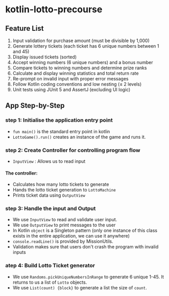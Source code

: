 # kotlin-lotto-precourse

## Feature List

1. Input validation for purchase amount (must be divisible by 1,000)
2. Generate lottery tickets (each ticket has 6 unique numbers between 1 and 45)
3. Display issued tickets (sorted)
4. Accept winning numbers (6 unique numbers) and a bonus number
5. Compare tickets to winning numbers and determine prize ranks
6. Calculate and display winning statistics and total return rate
7. Re-prompt on invalid input with proper error messages
8. Follow Kotlin coding conventions and low nesting (≤ 2 levels)
9. Unit tests using JUnit 5 and AssertJ (excluding UI logic)


## App Step-by-Step

### step 1: Initialise the application entry point
- `fun main()` is the standard entry point in kotlin
- `LottoGame().run()` creates an instance of the game and runs it.

### step 2: Create Controller for controlling program flow

- `InputView` : Allows us to read input     

####  The controller:
   - Calculates how many lotto tickets to generate
   - Hands the lotto ticket generation to `LottoMachine`
   - Prints ticket data using `OutputView`

### step 3: Handle the input and Output
- We use `InputView` to read and validate user input.
- We use `ÒutputView` to print messages to the user
- In Kotlin `object` is a Singleton pattern (only one instance of this class exists in the entire application, we can use it anywhere)
- `console.readLine()` is provided by MissionUtils.
- Validation makes sure that users don't crash the program with invalid inputs

### atep 4: Build Lotto Ticket generator
- We use `Randoms.pickUniqueNumbersInRange` to generate 6 unique 1-45. It returns to us a list of `Lotto` objects.
- We use `List(count) {block}` to generate a list the size of `count`.
